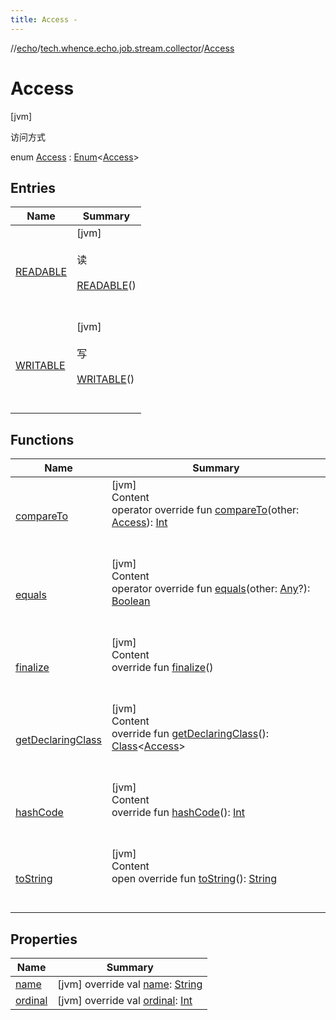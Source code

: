 ```yaml
---
title: Access -
---
```

//[echo](../../index.md)/[tech.whence.echo.job.stream.collector](../index.md)/[Access](index.md)



# Access  
 [jvm] 

访问方式

enum [Access](index.md) : [Enum](https://kotlinlang.org/api/latest/jvm/stdlib/kotlin/-enum/index.html)<[Access](index.md)>    


## Entries  
  
|  Name|  Summary| 
|---|---|
| [READABLE](-r-e-a-d-a-b-l-e/index.md)|  [jvm] <br><br>读<br><br>[READABLE](-r-e-a-d-a-b-l-e/index.md)()  <br>  <br>   <br>
| [WRITABLE](-w-r-i-t-a-b-l-e/index.md)|  [jvm] <br><br>写<br><br>[WRITABLE](-w-r-i-t-a-b-l-e/index.md)()  <br>  <br>   <br>


## Functions  
  
|  Name|  Summary| 
|---|---|
| [compareTo](-w-r-i-t-a-b-l-e/index.md#kotlin/Enum/compareTo/#tech.whence.echo.job.stream.collector.Access/PointingToDeclaration/)| [jvm]  <br>Content  <br>operator override fun [compareTo](-w-r-i-t-a-b-l-e/index.md#kotlin/Enum/compareTo/#tech.whence.echo.job.stream.collector.Access/PointingToDeclaration/)(other: [Access](index.md)): [Int](https://kotlinlang.org/api/latest/jvm/stdlib/kotlin/-int/index.html)  <br><br><br>
| [equals](../../tech.whence.echo.webclient.response/-response-mocker/-purpose/-p-a-r-s-e-d/index.md#kotlin/Enum/equals/#kotlin.Any?/PointingToDeclaration/)| [jvm]  <br>Content  <br>operator override fun [equals](../../tech.whence.echo.webclient.response/-response-mocker/-purpose/-p-a-r-s-e-d/index.md#kotlin/Enum/equals/#kotlin.Any?/PointingToDeclaration/)(other: [Any](https://kotlinlang.org/api/latest/jvm/stdlib/kotlin/-any/index.html)?): [Boolean](https://kotlinlang.org/api/latest/jvm/stdlib/kotlin/-boolean/index.html)  <br><br><br>
| [finalize](../../tech.whence.echo.webclient.response/-response-mocker/-purpose/-p-a-r-s-e-d/index.md#kotlin/Enum/finalize/#/PointingToDeclaration/)| [jvm]  <br>Content  <br>override fun [finalize](../../tech.whence.echo.webclient.response/-response-mocker/-purpose/-p-a-r-s-e-d/index.md#kotlin/Enum/finalize/#/PointingToDeclaration/)()  <br><br><br>
| [getDeclaringClass](../../tech.whence.echo.webclient.response/-response-mocker/-purpose/-p-a-r-s-e-d/index.md#kotlin/Enum/getDeclaringClass/#/PointingToDeclaration/)| [jvm]  <br>Content  <br>override fun [getDeclaringClass](../../tech.whence.echo.webclient.response/-response-mocker/-purpose/-p-a-r-s-e-d/index.md#kotlin/Enum/getDeclaringClass/#/PointingToDeclaration/)(): [Class](https://docs.oracle.com/javase/8/docs/api/java/lang/Class.html)<[Access](index.md)>  <br><br><br>
| [hashCode](../../tech.whence.echo.webclient.response/-response-mocker/-purpose/-p-a-r-s-e-d/index.md#kotlin/Enum/hashCode/#/PointingToDeclaration/)| [jvm]  <br>Content  <br>override fun [hashCode](../../tech.whence.echo.webclient.response/-response-mocker/-purpose/-p-a-r-s-e-d/index.md#kotlin/Enum/hashCode/#/PointingToDeclaration/)(): [Int](https://kotlinlang.org/api/latest/jvm/stdlib/kotlin/-int/index.html)  <br><br><br>
| [toString](../../tech.whence.echo.webclient.response/-response-mocker/-purpose/-p-a-r-s-e-d/index.md#kotlin/Enum/toString/#/PointingToDeclaration/)| [jvm]  <br>Content  <br>open override fun [toString](../../tech.whence.echo.webclient.response/-response-mocker/-purpose/-p-a-r-s-e-d/index.md#kotlin/Enum/toString/#/PointingToDeclaration/)(): [String](https://kotlinlang.org/api/latest/jvm/stdlib/kotlin/-string/index.html)  <br><br><br>


## Properties  
  
|  Name|  Summary| 
|---|---|
| [name](index.md#tech.whence.echo.job.stream.collector/Access/name/#/PointingToDeclaration/)|  [jvm] override val [name](index.md#tech.whence.echo.job.stream.collector/Access/name/#/PointingToDeclaration/): [String](https://kotlinlang.org/api/latest/jvm/stdlib/kotlin/-string/index.html)   <br>
| [ordinal](index.md#tech.whence.echo.job.stream.collector/Access/ordinal/#/PointingToDeclaration/)|  [jvm] override val [ordinal](index.md#tech.whence.echo.job.stream.collector/Access/ordinal/#/PointingToDeclaration/): [Int](https://kotlinlang.org/api/latest/jvm/stdlib/kotlin/-int/index.html)   <br>

